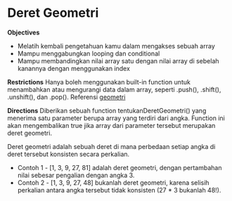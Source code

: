 # Deret Geometri

**Objectives**

- Melatih kembali pengetahuan kamu dalam mengakses sebuah array
- Mampu menggabungkan looping dan conditional
- Mampu membandingkan nilai array satu dengan nilai array di sebelah kanannya dengan menggunakan index

**Restrictions**
Hanya boleh menggunakan built-in function untuk menambahkan atau mengurangi data dalam array, seperti .push(), .shift(), .unshift(), dan .pop().
Referensi [geometri](https://www.studiobelajar.com/barisan-deret-aritmatika-geometri/)

**Directions**
Diberikan sebuah function tentukanDeretGeometri() yang menerima satu parameter berupa array yang terdiri dari angka. Function ini akan mengembalikan true jika array dari parameter tersebut merupakan deret geometri.

Deret geometri adalah sebuah deret di mana perbedaan setiap angka di deret tersebut konsisten secara perkalian.

- Contoh 1 - [1, 3, 9, 27, 81] adalah deret geometri, dengan pertambahan nilai sebesar pengalian dengan angka 3.
- Contoh 2 - [1, 3, 9, 27, 48] bukanlah deret geometri, karena selisih perkalian antara angka tersebut tidak konsisten (27 \* 3 bukanlah 48!).
